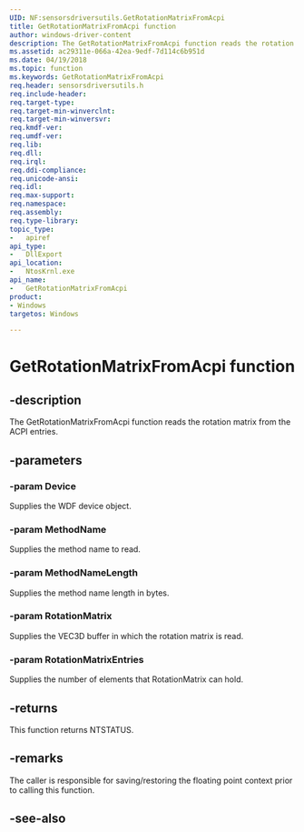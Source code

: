 ```yaml
---
UID: NF:sensorsdriversutils.GetRotationMatrixFromAcpi
title: GetRotationMatrixFromAcpi function
author: windows-driver-content
description: The GetRotationMatrixFromAcpi function reads the rotation matrix from the ACPI entries.
ms.assetid: ac29311e-066a-42ea-9edf-7d114c6b951d
ms.date: 04/19/2018
ms.topic: function
ms.keywords: GetRotationMatrixFromAcpi
req.header: sensorsdriversutils.h
req.include-header:
req.target-type:
req.target-min-winverclnt:
req.target-min-winversvr:
req.kmdf-ver:
req.umdf-ver:
req.lib:
req.dll:
req.irql:
req.ddi-compliance:
req.unicode-ansi:
req.idl:
req.max-support:
req.namespace:
req.assembly:
req.type-library:
topic_type:
-	apiref
api_type:
-	DllExport
api_location:
-	NtosKrnl.exe
api_name:
-	GetRotationMatrixFromAcpi
product: 
- Windows
targetos: Windows

---
```


# GetRotationMatrixFromAcpi function


## -description

The GetRotationMatrixFromAcpi function reads the rotation matrix from the ACPI entries.

## -parameters

### -param Device

Supplies the WDF device object.

### -param MethodName

Supplies the method name to read.

### -param MethodNameLength

Supplies the method name length in bytes.

### -param RotationMatrix

Supplies the VEC3D buffer in which the rotation matrix is read.

### -param RotationMatrixEntries

Supplies the number of elements that RotationMatrix can hold.

## -returns

This function returns NTSTATUS.

## -remarks

The caller is responsible for saving/restoring the floating point context prior to calling this function.

## -see-also
